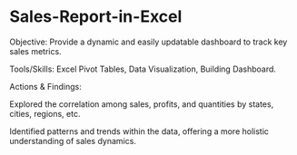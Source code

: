 # Sales-Report-in-Excel
Objective: Provide a dynamic and easily updatable dashboard to track key sales metrics.

Tools/Skills: Excel Pivot Tables, Data Visualization, Building Dashboard.


Actions & Findings:

Explored the correlation among sales, profits, and quantities by states, cities, regions, etc.

Identified patterns and trends within the data, offering a more holistic understanding of sales dynamics.
